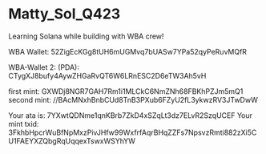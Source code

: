 # Matty_Sol_Q423

Learning Solana while building with WBA crew!

WBA Wallet: 52ZigEcKGg8tUH6mUGMvq7bUASw7YPa52qyPeRuvMQfR

WBA-Wallet 2: (PDA): CTygXJ8bufy4AywZHGaRvQT6W6LRnESC2D6eTW3Ah5vH

first mint: GXWDj8NGR7GAH7Rm1i1MLCkC6NmZNh68FBKhPZJm5mQ1 
second mint: //BAcMNxhBnbCUd8TnB3PXub6FZyU2fL3ykwzRV3JTwDwW

Your ata is: 7YXwtQDNme1qnKBrb7ZkD4xSZqLt3dz7ELvR2SzqUCEF
Your mint txid: 3FkhbHpcrWuBfNpMxzPivJHfw99WxfrfAqrBHqZZFs7NpsvzRmti882zXi5CU1FAEYXZQbgRqUqqexTswxWSYhYW